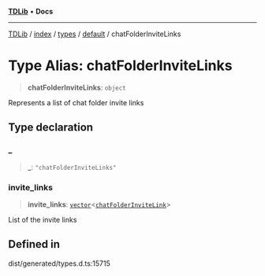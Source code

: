 [**TDLib**](../../../../../../README.md) • **Docs**

***

[TDLib](../../../../../../modules.md) / [index](../../../../../README.md) / [types](../../../README.md) / [default](../README.md) / chatFolderInviteLinks

# Type Alias: chatFolderInviteLinks

> **chatFolderInviteLinks**: `object`

Represents a list of chat folder invite links

## Type declaration

### \_

> **\_**: `"chatFolderInviteLinks"`

### invite\_links

> **invite\_links**: [`vector`](vector.md)\<[`chatFolderInviteLink`](chatFolderInviteLink-1.md)\>

List of the invite links

## Defined in

dist/generated/types.d.ts:15715
